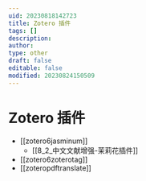 ```yaml
---
uid: 20230818142723
title: Zotero 插件
tags: []
description: 
author: 
type: other
draft: false
editable: false
modified: 20230824150509
---
```


# Zotero 插件

- [[zotero6jasminum]]
	- [[8_2_中文文献增强-茉莉花插件]]
- [[zotero6zoterotag]]
- [[zoteropdftranslate]]